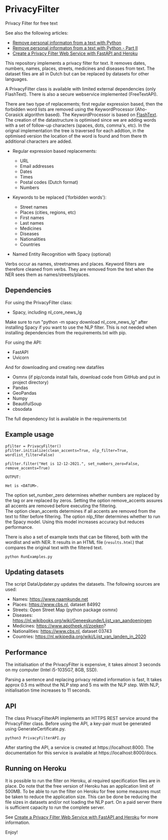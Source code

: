 # PrivacyFilter
Privacy Filter for free text

See also the following articles: 
- [Remove personal informaton from a text with Python](https://towardsdatascience.com/remove-personal-information-from-text-with-python-232cb69cf074)
- [Remove personal informaton from a text with Python - Part II](https://leo-vander-meulen.medium.com/remove-personal-information-from-a-text-with-python-part-ii-ner-2e6529d409a6)
- [Create a Privacy Filter Web Service with FastAPI and Heroku](https://towardsdatascience.com/create-a-privacy-filter-webservice-with-fastapi-and-heroku-4755ef1ccb25)


This repository implements a privacy filter for text. It removes dates, numbers, names, places, streets, medicines 
and diseases from text. The dataset files are all in Dutch but can be replaced by datasets for other languages.

A PrivacyFilter class is available with limited external dependencies (only FlashText). There is also a secure 
webservice implemented (FreeTextAPI).

There are two type of replacements; first regular expression based, then the forbidden word lists are removed using the
KeywordProcessor (Aho-Corasick algorithm based). The KeywordProcessor is based on 
[FlashText](https://github.com/vi3k6i5/flashtext). The creation of the datastructure is optimised since we are
adding words with a set of follow-up characters (spaces, dots, comma's, etc). In the orignal implementation
the tree is traversed for each addtion, in the optimised version the location of the word is found and from there
th additional characters are added. 

- Regular expression based replacements:
  - URL
  - Email addresses
  - Dates
  - Times
  - Postal codes (Dutch format)
  - Numbers

- Keywords to be replaced ('forbidden words'):
  - Street names
  - Places (cities, regions, etc)
  - First names
  - Last names
  - Medicines
  - Diseases
  - Nationalities
  - Countries

- Named Entity Recognition with Spacy (optional)

Verbs occur as names, streetnames and places. Keyword filters are therefore cleaned from verbs. 
They are removed from the text when the NER sees them as names/streets/places.

## Dependencies
For using the PrivacyFilter class:
- Spacy, including nl_core_news_lg

Make sure to run "python -m spacy download nl_core_news_lg" after installing Spacy if you want
to use the NLP filter. This is not needed when installing dependencies from the requirements.txt with pip.

For using the API:
- FastAPI
- Uvicorn

And for downloading and creating new datafiles
- Osmnx (if pip/conda install fails, download code from GitHub and put in project directory)
- Pandas
- GeoPandas
- Numpy
- BeautifulSoup
- cbsodata

The full dependency list is available in the requirements.txt

## Example usage
~~~~
pfilter = PrivacyFilter()
pfilter.initialize(clean_accents=True, nlp_filter=True, wordlist_filter=False)

pfilter.filter("Het is 12-12-2021.", set_numbers_zero=False, remove_accents=True)

OUTPUT:

Het is <DATUM>. 
~~~~

The option set_number_zero determines whether numbers are replaced by the tag <NUMBER> or are 
replaced by zeros. Setting the option remove_accents assures all accents are removed before 
executing the filtering.  
The option clean_accents determines if all accents are removed from the text to filter before
filtering. The option nlp_filter determines whether to run the Spacy model. Using this
model increases accuracy but reduces performance.

There is also a set of example texts that can be filtered, both with the wordlist and with NER. It results 
in an HTML file (``results.html``) that compares the original text with the filtered text.
~~~~
python RunExamples.py
~~~~

## Updating datasets

The script DataUpdater.py updates the datasets. The following sources are used:
- Names: https://www.naamkunde.net
- Places: https://www.cbs.nl, dataset 84992
- Streets: Open Street Map (python package osmnx) 
- Diseases: https://nl.wikibooks.org/wiki/Geneeskunde/Lijst_van_aandoeningen
- Medicines: https://www.apotheek.nl/zoeken?
- Nationalities: https://www.cbs.nl, dataset 03743
- Countries: https://nl.wikipedia.org/wiki/Lijst_van_landen_in_2020

## Performance

The initialisation of the PrivacyFilter is expensive, it takes almost 3 seconds on my computer 
(Intel i5-1035G7, 8GB, SSD).

Parsing a sentence and replacing privacy related information is fast, It takes approx 0.5 ms 
without the NLP step and 5 ms with the NLP step. With NLP, initialisation time increases to 11 seconds.

## API

The class PrivacyFilterAPI implements an HTTPS REST service around the PrivacyFilter class. Before 
using the API, a key-pair must be generated using GenerateCertificate.py.

~~~~
python3 PrivacyFilterAPI.py
~~~~

After starting the API, a service is created at https://localhost:8000. The documentation for this 
service is available at https://localhost:8000/docs.

## Running on Heroku

It is possible to run the  filter on Heroku, al required specification files are in place. Do note 
that the free version of Heroku has an application limit of 500MB. To be able to run the filter
on Heroku for free some meausres must be taken to reduce the application size. This can be done
be reducing the file sizes in datasets and/or not loading the NLP part.  On a paid server there is 
sufficient capacity to run the complete server.

See 
[Create a Privacy Filter Web Service with FastAPI and Heroku](https://medium.com/4755ef1ccb25)
for more information.

Enjoy!